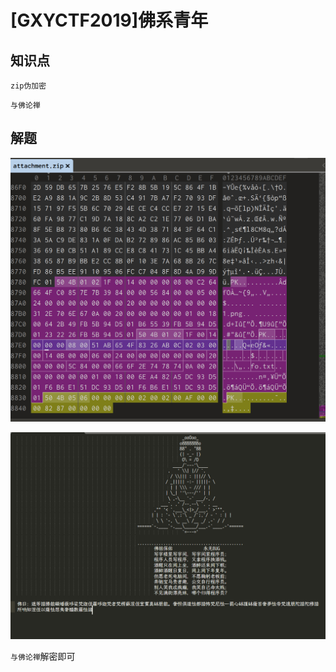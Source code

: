 # [GXYCTF2019]佛系青年

## 知识点

`zip伪加密`

`与佛论禅`

## 解题

![](./img/21-1.png)

![](./img/[GXYCTF2019]佛系青年-1.png)

`与佛论禅`解密即可